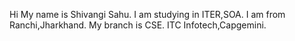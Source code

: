 Hi
My name is Shivangi Sahu.
I am studying in ITER,SOA.
I am from Ranchi,Jharkhand.
My branch is CSE.
ITC Infotech,Capgemini.
